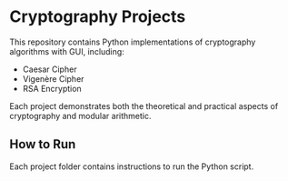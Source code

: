 
# Cryptography Projects
This repository contains Python implementations of cryptography algorithms with GUI, including:
- Caesar Cipher
- Vigenère Cipher
- RSA Encryption

Each project demonstrates both the theoretical and practical aspects of cryptography and modular arithmetic.

## How to Run
Each project folder contains instructions to run the Python script.


